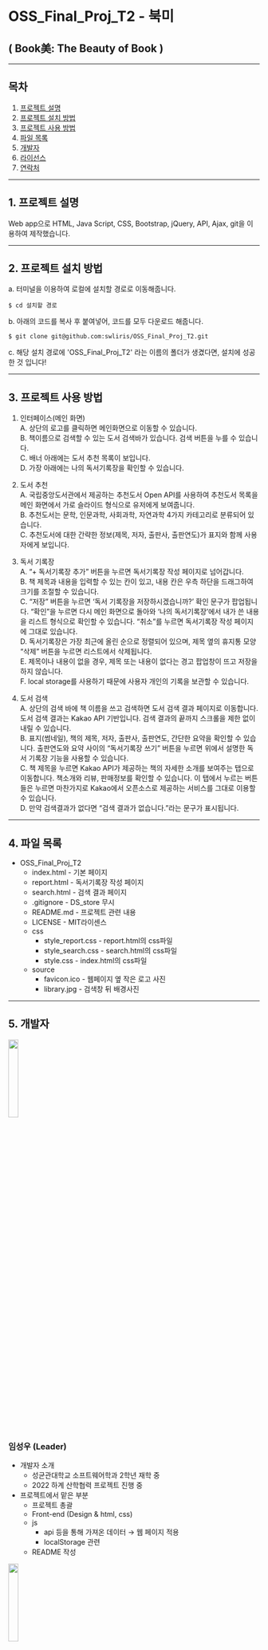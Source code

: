 # OSS_Final_Proj_T2 - 북미
## ( Book美: The Beauty of Book )
--------------
## 목차
1. [프로젝트 설명](#1-프로젝트-설명)
2. [프로젝트 설치 방법](#2-프로젝트-설치-방법)
3. [프로젝트 사용 방법](#3-프로젝트-사용-방법)
4. [파일 목록](#4-파일-목록)
5. [개발자](#5-개발자)
6. [라이선스](#6-라이선스)
7. [연락처](#7-연락처)
--------------
## 1. 프로젝트 설명
Web app으로 HTML, Java Script, CSS, Bootstrap, jQuery, API, Ajax, git을 이용하여 제작했습니다. 

______________
## 2. 프로젝트 설치 방법
a. 터미널을 이용하여 로컬에 설치할 경로로 이동해줍니다.

```
$ cd 설치할 경로
```

b. 아래의 코드를 복사 후 붙여넣어, 코드를 모두 다운로드 해줍니다.

```
$ git clone git@github.com:swliris/OSS_Final_Proj_T2.git
```

c. 해당 설치 경로에 'OSS_Final_Proj_T2' 라는 이름의 폴더가 생겼다면, 설치에 성공한 것 입니다!
______________
## 3. 프로젝트 사용 방법
1.	인터페이스(메인 화면)  
   A.	상단의 로고를 클릭하면 메인화면으로 이동할 수 있습니다.  
   B.	책이름으로 검색할 수 있는 도서 검색바가 있습니다. 검색 버튼을 누를 수 있습니다.  
   C.	배너 아래에는 도서 추천 목록이 보입니다.  
   D.	가장 아래에는 나의 독서기록장을 확인할 수 있습니다.  
  
2.	도서 추천  
   A.	국립중앙도서관에서 제공하는 추천도서 Open API를 사용하여 추천도서 목록을 메인 화면에서 가로 슬라이드 형식으로 유저에게 보여줍니다.  
   B.	추천도서는 문학, 인문과학, 사회과학, 자연과학 4가지 카테고리로 분류되어 있습니다.  
   C.	추천도서에 대한 간략한 정보(제목, 저자, 출판사, 출판연도)가 표지와 함께 사용자에게 보입니다.  
  
3.	독서 기록장  
   A.	“+ 독서기록장 추가” 버튼을 누르면 독서기록장 작성 페이지로 넘어갑니다.  
   B.	책 제목과 내용을 입력할 수 있는 칸이 있고, 내용 칸은 우측 하단을 드래그하여 크기를 조절할 수 있습니다.  
   C.	“저장” 버튼을 누르면 ‘독서 기록장을 저장하시겠습니까?’ 확인 문구가 팝업됩니다. “확인”을 누르면 다시 메인 화면으로 돌아와 ‘나의 독서기록장’에서 내가 쓴 내용을 리스트 형식으로 확인할 수 있습니다. “취소”를 누르면 독서기록장 작성 페이지에 그대로 있습니다.   
   D.	독서기록장은 가장 최근에 올린 순으로 정렬되어 있으며, 제목 옆의 휴지통 모양 “삭제” 버튼을 누르면 리스트에서 삭제됩니다.  
   E.	제목이나 내용이 없을 경우, 제목 또는 내용이 없다는 경고 팝업창이 뜨고 저장을 하지 않습니다.  
   F.	local storage를 사용하기 때문에 사용자 개인의 기록을 보관할 수 있습니다.  
  
4.	도서 검색  
   A.	상단의 검색 바에 책 이름을 쓰고 검색하면 도서 검색 결과 페이지로 이동합니다. 도서 검색 결과는 Kakao API 기반입니다. 검색 결과의 끝까지 스크롤을 제한 없이 내릴 수 있습니다.  
   B.	표지(썸네일), 책의 제목, 저자, 출판사, 출판연도, 간단한 요약을 확인할 수 있습니다. 출판연도와 요약 사이의 “독서기록장 쓰기” 버튼을 누르면 위에서 설명한 독서 기록장 기능을 사용할 수 있습니다.  
   C.	책 제목을 누르면 Kakao API가 제공하는 책의 자세한 소개를 보여주는 탭으로 이동합니다. 책소개와 리뷰, 판매정보를 확인할 수 있습니다. 이 탭에서 누르는 버튼들은 누르면 마찬가지로 Kakao에서 오픈소스로 제공하는 서비스를 그대로 이용할 수 있습니다.   
   D.	만약 검색결과가 없다면 “검색 결과가 없습니다.”라는 문구가 표시됩니다.   

_______________
## 4. 파일 목록
* OSS_Final_Proj_T2
    * index.html - 기본 페이지
    * report.html - 독서기록장 작성 페이지
    * search.html - 검색 결과 페이지
    * .gitignore - DS_store 무시
    * README.md - 프로젝트 관련 내용
    * LICENSE - MIT라이센스
    * css
        * style_report.css - report.html의 css파일
        * style_search.css - search.html의 css파일
        * style.css - index.html의 css파일
    * source
        * favicon.ico - 웹페이지 옆 작은 로고 사진
        * library.jpg - 검색창 뒤 배경사진
_______________
## 5. 개발자
<img width="20%" src="https://user-images.githubusercontent.com/100212793/169682252-33c86f98-8bbf-4c56-b172-52bea0bf2694.png"/>

### 임성우 (Leader)
* 개발자 소개
    * 성균관대학교 소프트웨어학과 2학년 재학 중
    * 2022 하계 산학협력 프로젝트 진행 중
* 프로젝트에서 맡은 부분
    * 프로젝트 총괄
    * Front-end (Design & html, css)
    * js
        * api 등을 통해 가져온 데이터 → 웹 페이지 적용
        * localStorage 관련
    * README 작성

<img width="20%" src="https://user-images.githubusercontent.com/100212793/169680886-47f8ac32-6052-4a06-a6a7-d13b5f47a464.PNG"/>

### 채시헌
* 개발자 소개
    * 성균관대학교 소프트웨어학과 2학년 재학 중
    * 소프트웨어학과 알리미 11기 회장
    * 산학협력 프로젝트 - Computer Vision을 이용한 사람의 포즈 인식 (LG U+)
* 프로젝트에서 맡은 부분
    * Back-end
    * js
        * popup 창 컨트롤
        * 국립 중앙 도서관 사서 추천 API, jQuery, Ajax를 이용한 사서 추천 도서 데이터 크롤링
    * README 작성

<img width="20%" src="https://user-images.githubusercontent.com/100212793/169684753-031adcb9-116a-4198-8724-c731ff7e52eb.PNG"/>

### 최중현
* 개발자 소개
    * 성균관대학교 소프트웨어학과 2학년 재학 중
    * 소프트웨어융합대학 5,6대 학생회
    * (전) 알고리즘 동아리 NPC, 정보보안 동아리 HIT
* 프로젝트에서 맡은 부분
    * Back-end
    * Kakao 도서검색 API, jQuery, Ajax를 이용하여 도서 검색, 스크롤 구현 js 작성
    * README 작성
_______________
## 6. 라이선스
이 프로젝트는 MIT 라이선스 조건에 따라 라이선스가 부여됩니다.
This project is licensed under the terms of the MIT license.
_______________
## 7. 연락처
임성우
* [github](https://github.com/swliris)
* e-mail : swliris@g.skku.edu

채시헌
* [github](https://github.com/SiHeonChae)
* e-mail : sean1106@g.skku.edu

최중현
* [github](https://github.com/Choi-Jung-Hyeon)
* e-mail : fourmi103@g.skku.edu
